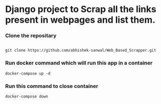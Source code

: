 # Django project to Scrap all the links present in webpages and list them.

### Clone the repositary

```

git clone https://github.com/abhishek-sanwal/Web_Based_Scrapper.git

```

### Run docker command which will run this app in a container

```
docker-compose up -d

```

### Run this command to close container

```
docker-compose down
```
